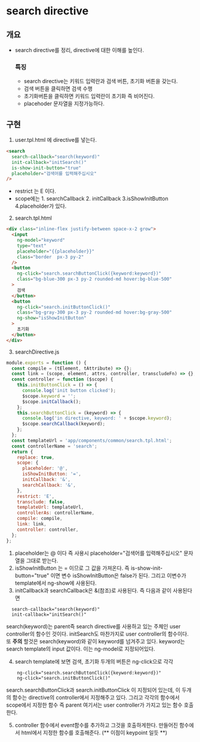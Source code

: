 # search directive

## 개요

- search directive를 정리, directive에 대한 이해를 높인다.
  ### 특징
  - search directive는 키워드 입력란과 검색 버튼, 초기화 버튼을 갖는다.
  - 검색 버튼을 클릭하면 검색 수행
  - 초기화버튼을 클릭하면 키워드 입력란이 초기화 즉 비어진다.
  - placehoder 문자열을 지정가능하다.

## 구현

1. user.tpl.html 에 directive를 넣는다.

```html
<search
  search-callback="search(keyword)"
  init-callback="initSearch()"
  is-show-init-button="true"
  placeholder="검색어를 입력해주십시오"
/>
```

- restrict 는 E 이다.
- scope에는 1. searchCallback 2. initCallback 3.isShowInitButton 4.placeholder가 있다.

2. search.tpl.html

```html
<div class="inline-flex justify-between space-x-2 grow">
  <input
    ng-model="keyword"
    type="text"
    placeholder="{{placeholder}}"
    class="border  px-3 py-2"
  />
  <button
    ng-click="search.searchButtonClick({keyword:keyword})"
    class="bg-blue-300 px-3 py-2 rounded-md hover:bg-blue-500"
  >
    검색
  </button>
  <button
    ng-click="search.initButtonClick()"
    class="bg-gray-300 px-3 py-2 rounded-md hover:bg-gray-500"
    ng-show="isShowInitButton"
  >
    초기화
  </button>
</div>
```

3. searchDirective.js

```javascript
module.exports = function () {
  const compile = (tElement, tAttribute) => {};
  const link = (scope, element, attrs, controller, transcludeFn) => {};
  const controller = function ($scope) {
    this.initButtonClick = () => {
      console.log('init button clicked');
      $scope.keyword = '';
      $scope.initCallback();
    };
    this.searchButtonClick = (keyword) => {
      console.log('in directive, keyword: ' + $scope.keyword);
      $scope.searchCallback(keyword);
    };
  };
  const templateUrl = 'app/components/common/search.tpl.html';
  const controllerName = 'search';
  return {
    replace: true,
    scope: {
      placeholder: '@',
      isShowInitButton: '=',
      initCallback: '&',
      searchCallback: '&',
    },
    restrict: 'E',
    transclude: false,
    templateUrl: templateUrl,
    controllerAs: controllerName,
    compile: compile,
    link: link,
    controller: controller,
  };
};
```

1. placeholder는 @ 이다 즉 사용시 placeholder="검색어를 입력해주십시오" 문자열을 그대로 받는다.
2. isShowInitButton 는 = 이므로 그 값을 가져온다. 즉 is-show-init-button="true" 이면 변수 isShowInitButton은 false가 된다.
   그리고 이변수가 template에서 ng-show에 사용된다.
3. initCallback과 searchCallback은 &(참조)로 사용된다. 즉 다음과 같이 사용된다면

```
  search-callback="search(keyword)"
  init-callback="initSearch()"
```

search(keyword)는 parent즉 search directive를 사용하고 있는 주체인 user controller의 함수인 것이다.
initSearch도 마찬가지로 user controller의 함수이다.
또 **주의** 할것은 search(keyword)와 같이 keyword를 넘겨주고 있다.
keyword는 search template의 input 값이다. 이는 ng-model로 지정되어있다.

4. search template에 보면 검색, 초기화 두개의 버튼은 ng-click으로 각각

```
    ng-click="search.searchButtonClick({keyword:keyword})"
    ng-click="search.initButtonClick()"
```

search.searchButtonClick과 search.initButtonClick 이 지정되어 있는데, 이 두개의 함수는 directive의
controller에서 지정해주고 있다.
그리고 각각의 함수에서 scope에서 지정한 함수 즉 parent 여기서는 user controller가 가지고 있는 함수 호출한다.

5. controller 함수에서 event함수를 추가하고 그것을 호출하게한다. 만들어진 함수에서 html에서 지정한 함수를 호출해준다. (** 이점이 keypoint 일듯 **)
